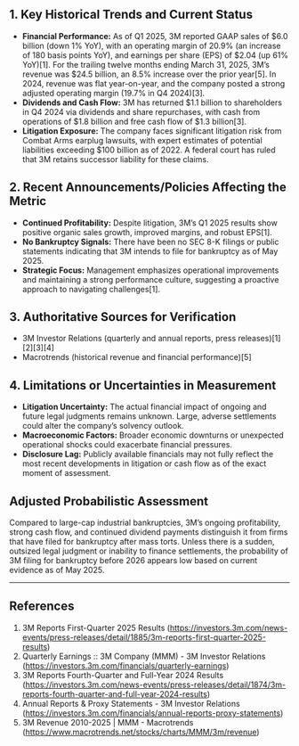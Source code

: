 ## 1. Key Historical Trends and Current Status

- **Financial Performance:** As of Q1 2025, 3M reported GAAP sales of $6.0 billion (down 1% YoY), with an operating margin of 20.9% (an increase of 180 basis points YoY), and earnings per share (EPS) of $2.04 (up 61% YoY)[1]. For the trailing twelve months ending March 31, 2025, 3M’s revenue was $24.5 billion, an 8.5% increase over the prior year[5]. In 2024, revenue was flat year-on-year, and the company posted a strong adjusted operating margin (19.7% in Q4 2024)[3].
- **Dividends and Cash Flow:** 3M has returned $1.1 billion to shareholders in Q4 2024 via dividends and share repurchases, with cash from operations of $1.8 billion and free cash flow of $1.3 billion[3].
- **Litigation Exposure:** The company faces significant litigation risk from Combat Arms earplug lawsuits, with expert estimates of potential liabilities exceeding $100 billion as of 2022. A federal court has ruled that 3M retains successor liability for these claims.

## 2. Recent Announcements/Policies Affecting the Metric

- **Continued Profitability:** Despite litigation, 3M’s Q1 2025 results show positive organic sales growth, improved margins, and robust EPS[1].
- **No Bankruptcy Signals:** There have been no SEC 8-K filings or public statements indicating that 3M intends to file for bankruptcy as of May 2025.
- **Strategic Focus:** Management emphasizes operational improvements and maintaining a strong performance culture, suggesting a proactive approach to navigating challenges[1].

## 3. Authoritative Sources for Verification

- 3M Investor Relations (quarterly and annual reports, press releases)[1][2][3][4]
- Macrotrends (historical revenue and financial performance)[5]

## 4. Limitations or Uncertainties in Measurement

- **Litigation Uncertainty:** The actual financial impact of ongoing and future legal judgments remains unknown. Large, adverse settlements could alter the company’s solvency outlook.
- **Macroeconomic Factors:** Broader economic downturns or unexpected operational shocks could exacerbate financial pressures.
- **Disclosure Lag:** Publicly available financials may not fully reflect the most recent developments in litigation or cash flow as of the exact moment of assessment.

## Adjusted Probabilistic Assessment

Compared to large-cap industrial bankruptcies, 3M’s ongoing profitability, strong cash flow, and continued dividend payments distinguish it from firms that have filed for bankruptcy after mass torts. Unless there is a sudden, outsized legal judgment or inability to finance settlements, the probability of 3M filing for bankruptcy before 2026 appears low based on current evidence as of May 2025.

---

## References

1. 3M Reports First-Quarter 2025 Results (https://investors.3m.com/news-events/press-releases/detail/1885/3m-reports-first-quarter-2025-results)
2. Quarterly Earnings :: 3M Company (MMM) - 3M Investor Relations (https://investors.3m.com/financials/quarterly-earnings)
3. 3M Reports Fourth-Quarter and Full-Year 2024 Results (https://investors.3m.com/news-events/press-releases/detail/1874/3m-reports-fourth-quarter-and-full-year-2024-results)
4. Annual Reports & Proxy Statements - 3M Investor Relations (https://investors.3m.com/financials/annual-reports-proxy-statements)
5. 3M Revenue 2010-2025 | MMM - Macrotrends (https://www.macrotrends.net/stocks/charts/MMM/3m/revenue)